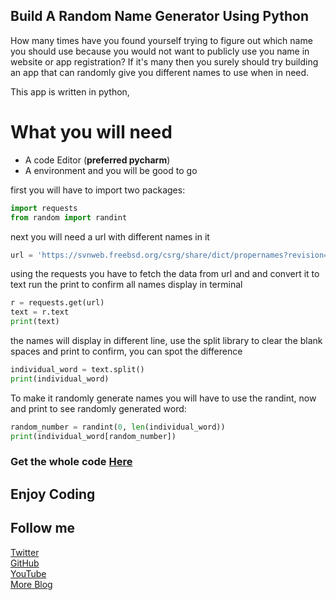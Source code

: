 ## Build A Random Name Generator Using Python

How many times have you found yourself trying to figure out which name you should use because you would not want to publicly use you name in website or app registration? If it's many then you surely should try building an app that can randomly give you different names to use when in need.

This app is written in python,
# What you will need
* A code Editor (**preferred pycharm**)
* A environment
and you will be good to go  

first you will have to import two packages:

``` python
import requests
from random import randint
```
next you will need a url with different names in it 

``` python
url = 'https://svnweb.freebsd.org/csrg/share/dict/propernames?revision=61766&view=co'
```
using the requests you have to fetch the data from url and and convert it to text  run the print to confirm all names display in terminal

``` python
r = requests.get(url)
text = r.text
print(text)
```
the names will display in different line, use the split library to clear the blank spaces and print to confirm, you can spot the difference

``` python
individual_word = text.split()
print(individual_word)
```
To make it randomly generate names you will have to use the randint, now and print to see randomly generated word:

``` python
random_number = randint(0, len(individual_word))
print(individual_word[random_number])
```
### Get the whole code [Here](https://github.com/larymak/Python-project-Scripts/tree/main/RandomNameGen)

## Enjoy Coding
## Follow me  
[Twitter](https://twitter.com/larymak1)  
[GitHub](https://github.com/larymak)  
[YouTube](https://www.youtube.com/channel/UCrT1ARRZfLOuf6nc_97eXEg)  
[More Blog](https://larymak.hashnode.dev/)  